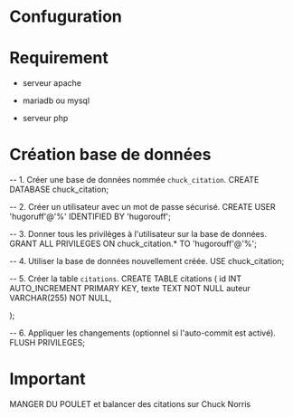 # Confuguration

<h1>Requirement</h1>

* serveur apache

* mariadb ou mysql

* serveur php

<h1>Création base de données</h1>

-- 1. Créer une base de données nommée `chuck_citation`.
CREATE DATABASE chuck_citation;

-- 2. Créer un utilisateur avec un mot de passe sécurisé.
CREATE USER 'hugoruff'@'%' IDENTIFIED BY 'hugorouff';

-- 3. Donner tous les privilèges à l'utilisateur sur la base de données.
GRANT ALL PRIVILEGES ON chuck_citation.* TO 'hugorouff'@'%';

-- 4. Utiliser la base de données nouvellement créée.
USE chuck_citation;

-- 5. Créer la table `citations`.
CREATE TABLE citations (
    id INT AUTO_INCREMENT PRIMARY KEY,
    texte TEXT NOT NULL
    auteur VARCHAR(255) NOT NULL,
    
);

-- 6. Appliquer les changements (optionnel si l'auto-commit est activé).
FLUSH PRIVILEGES;

<h1>Important</h1>

MANGER DU POULET et balancer des citations sur Chuck Norris
